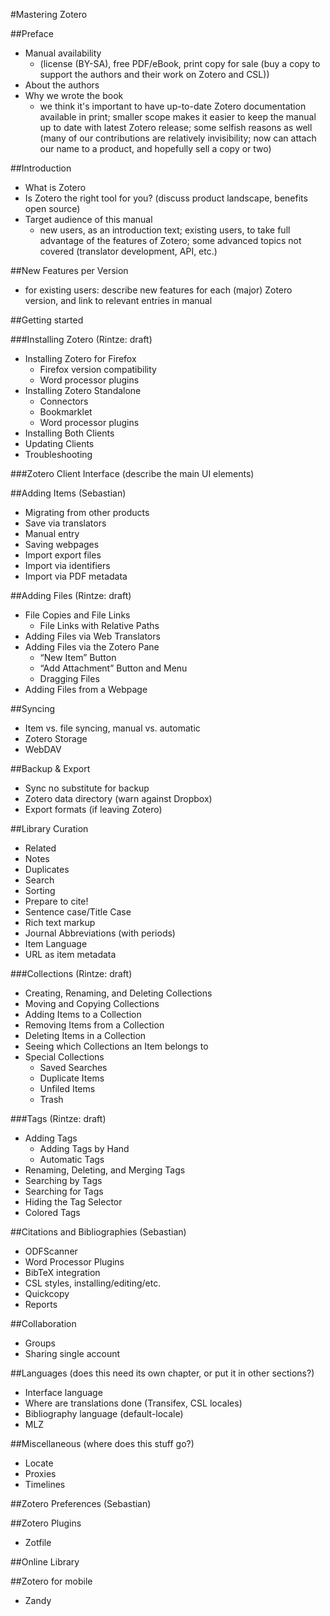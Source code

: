 #Mastering Zotero

##Preface
- Manual availability
  - (license (BY-SA), free PDF/eBook, print copy for sale (buy a copy to support the authors and their work on Zotero and CSL))
- About the authors
- Why we wrote the book
  - we think it's important to have up-to-date Zotero documentation available in print; smaller scope makes it easier to keep the manual up to date with latest Zotero release; some selfish reasons as well (many of our contributions are relatively invisibility; now can attach our name to a product, and hopefully sell a copy or two)

##Introduction
- What is Zotero
- Is Zotero the right tool for you? (discuss product landscape, benefits open source)
- Target audience of this manual
  - new users, as an introduction text; existing users, to take full advantage of the features of Zotero; some advanced topics not covered (translator development, API, etc.)

##New Features per Version
- for existing users: describe new features for each (major) Zotero version, and link to relevant entries in manual

##Getting started

###Installing Zotero (Rintze: draft)
- Installing Zotero for Firefox
  - Firefox version compatibility
  - Word processor plugins
- Installing Zotero Standalone
  - Connectors
  - Bookmarklet
  - Word processor plugins
- Installing Both Clients
- Updating Clients
- Troubleshooting

###Zotero Client Interface
(describe the main UI elements)

##Adding Items (Sebastian)
- Migrating from other products
- Save via translators
- Manual entry
- Saving webpages
- Import export files
- Import via identifiers
- Import via PDF metadata

##Adding Files (Rintze: draft)
- File Copies and File Links
  - File Links with Relative Paths
- Adding Files via Web Translators
- Adding Files via the Zotero Pane
  - “New Item” Button
  - “Add Attachment” Button and Menu
  - Dragging Files
- Adding Files from a Webpage

##Syncing
- Item vs. file syncing, manual vs. automatic
- Zotero Storage
- WebDAV

##Backup & Export
- Sync no substitute for backup
- Zotero data directory (warn against Dropbox)
- Export formats (if leaving Zotero)

##Library Curation
- Related
- Notes
- Duplicates
- Search
- Sorting
- Prepare to cite!
 - Sentence case/Title Case
 - Rich text markup
 - Journal Abbreviations (with periods)
 - Item Language
 - URL as item metadata
 
###Collections (Rintze: draft)
- Creating, Renaming, and Deleting Collections
- Moving and Copying Collections
- Adding Items to a Collection
- Removing Items from a Collection
- Deleting Items in a Collection
- Seeing which Collections an Item belongs to
- Special Collections
  - Saved Searches
  - Duplicate Items
  - Unfiled Items
  - Trash

###Tags (Rintze: draft)
- Adding Tags
  - Adding Tags by Hand
  - Automatic Tags
- Renaming, Deleting, and Merging Tags
- Searching by Tags
- Searching for Tags
- Hiding the Tag Selector
- Colored Tags

##Citations and Bibliographies (Sebastian)
- ODFScanner 
- Word Processor Plugins
- BibTeX integration
- CSL styles, installing/editing/etc.
- Quickcopy
- Reports

##Collaboration
- Groups
- Sharing single account

##Languages (does this need its own chapter, or put it in other sections?)
- Interface language
- Where are translations done (Transifex, CSL locales)
- Bibliography language (default-locale)
- MLZ

##Miscellaneous (where does this stuff go?)
- Locate
- Proxies
- Timelines

##Zotero Preferences (Sebastian)

##Zotero Plugins
- Zotfile

##Online Library

##Zotero for mobile
- Zandy
